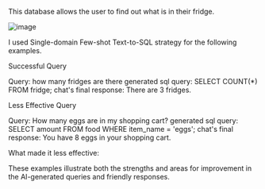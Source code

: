 This database allows the user to find out what is in their fridge. 

![image](https://github.com/user-attachments/assets/1f2f7fe0-5f4b-419a-9d88-ecd58909ea12)

I used Single-domain Few-shot Text-to-SQL strategy for the following examples.

Successful Query

Query: how many fridges are there 
generated sql query: SELECT COUNT(*) FROM fridge; 
chat's final response: There are 3 fridges.

Less Effective Query

Query: How many eggs are in my shopping cart? 
generated sql query: SELECT amount FROM food WHERE item_name = 'eggs'; 
chat's final response: You have 8 eggs in your shopping cart.

What made it less effective:

These examples illustrate both the strengths and areas for improvement in the AI-generated queries and friendly responses.


